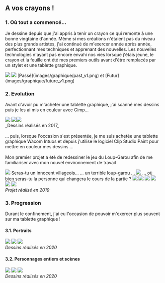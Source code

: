 ## A vos crayons !

### 1. Où tout a commencé...

Je dessine depuis que j'ai appris à tenir un crayon ce qui remonte à une bonne vingtaine d'année. Même si mes créations n'étaient pas du niveau des plus grands artistes, j'ai 
continué de m'exercer année après année, perfectionnant mes techniques et apprenant des nouvelles.
Les nouvelles technologies n'ayant pas encore envahi nos vies lorsque j'étais jeune, le crayon et la feuille ont été mes premiers outils avant d'être remplacés par un stylet et 
une tablette graphique.

<img src="images/graphique/past_v1.png"/>
<img src="images/graphique/future_v1.png"/>
[Passé](images/graphique/past_v1.png) et [Futur](images/graphique/future_v1.png)

### 2. Evolution

Avant d'avoir pu m'acheter une tablette graphique, j'ai scanné mes dessins puis je les ai mis en couleur avec Gimp...

<img src="images/graphique/enora.png"/>
<img src="images/graphique/sirène_bleu.png"/><img src="images/graphique/personnage.png"/>
<br>
_Dessins réalisés en 2017_
<br><br>
... puis, lorsque l'occasion s'est présentée, je me suis achetée une tablette graphique Wacom Intuos et depuis j'utilise le logiciel Clip Studio Paint pour mettre en couleur 
mes dessins ...
<br><br>
Mon premier projet a été de redessiner le jeu du Loup-Garou afin de me familiariser avec mon nouvel environnement de travail

<img src="images/graphique/loup_garou/villageois.png"/> Seras-tu un innocent villageois...
... un terrible loup-garou ... <img src="images/graphique/loup_garou/loup_garou.png"/>
... où bien seras-tu la personne qui changera le cours de la partie ?
<img src="images/graphique/loup_garou/petite_fille.png"/> <img src="images/graphique/loup_garou/sorciere.png"/> <img src="images/graphique/loup_garou/voyante.png"/>
<img src="images/graphique/loup_garou/chasseur.png"/> <img src="images/graphique/loup_garou/voleur.png"/> <img src="images/graphique/loup_garou/cupidon.png"/>
<br>
_Projet réalisé en 2019_

### 3. Progression

Durant le confinement, j'ai eu l'occasion de pouvoir m'exercer plus souvent sur ma tablette graphique !

#### 3.1. Portraits

<img src="images/graphique/portrait_1.png"/> <img src="images/graphique/portrait_3_v2.png"/> <img src="images/graphique/portrait_4.png"/>
<br>
_Dessins réalisés en 2020_

#### 3.2. Personnages entiers et scènes

<img src="images/graphique/personnage_1_bg_v3.png"/> <img src="images/graphique/wynn_et_eireen.png"/>
<img src="images/graphique/scene_v4_bg_nature.png"/>
<br>
_Dessins réalisés en 2020_
